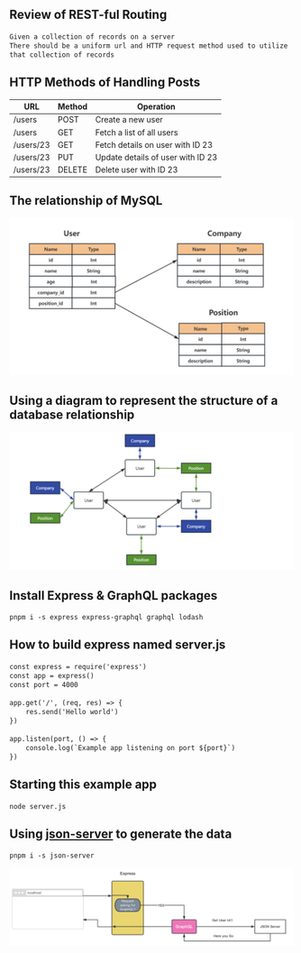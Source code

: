 ## Review of REST-ful Routing

```
Given a collection of records on a server
There should be a uniform url and HTTP request method used to utilize that collection of records
```

## HTTP Methods of Handling Posts

| URL | Method | Operation |
| --- | --- | --- |
| /users | POST | Create a new user |
| /users | GET | Fetch a list of all users |
| /users/23 | GET | Fetch details on user with ID 23 |
| /users/23 | PUT | Update details of user with ID 23 |
| /users/23 | DELETE | Delete user with ID 23 |

## The relationship of MySQL 

<img src="./images/relationship.png">

## Using a diagram to represent the structure of a database relationship

<img src="./images/graphql.png">

## Install Express & GraphQL packages

```
pnpm i -s express express-graphql graphql lodash
```

## How to build express named server.js

```
const express = require('express')
const app = express()
const port = 4000

app.get('/', (req, res) => {
    res.send('Hello world')
})

app.listen(port, () => {
    console.log(`Example app listening on port ${port}`)
})
```

## Starting this example app

```
node server.js
```

## Using [json-server](https://github.com/typicode/json-server) to generate the data

```
pnpm i -s json-server
```

<img src="./images/json_server.png">

